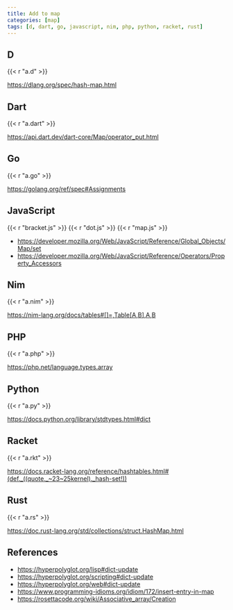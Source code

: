 ```yaml
---
title: Add to map
categories: [map]
tags: [d, dart, go, javascript, nim, php, python, racket, rust]
---
```


## D

{{< r "a.d" >}}

<https://dlang.org/spec/hash-map.html>

## Dart

{{< r "a.dart" >}}

<https://api.dart.dev/dart-core/Map/operator_put.html>

## Go

{{< r "a.go" >}}

<https://golang.org/ref/spec#Assignments>

## JavaScript

{{< r "bracket.js" >}}
{{< r "dot.js" >}}
{{< r "map.js" >}}

- <https://developer.mozilla.org/Web/JavaScript/Reference/Global_Objects/Map/set>
- <https://developer.mozilla.org/Web/JavaScript/Reference/Operators/Property_Accessors>

## Nim

{{< r "a.nim" >}}

<https://nim-lang.org/docs/tables#[]=,Table[A,B],A,B>

## PHP

{{< r "a.php" >}}

<https://php.net/language.types.array>

## Python

{{< r "a.py" >}}

<https://docs.python.org/library/stdtypes.html#dict>

## Racket

{{< r "a.rkt" >}}

<https://docs.racket-lang.org/reference/hashtables.html#(def._((quote._~23~25kernel)._hash-set!))>

## Rust

{{< r "a.rs" >}}

<https://doc.rust-lang.org/std/collections/struct.HashMap.html>

## References

- <https://hyperpolyglot.org/lisp#dict-update>
- <https://hyperpolyglot.org/scripting#dict-update>
- <https://hyperpolyglot.org/web#dict-update>
- <https://www.programming-idioms.org/idiom/172/insert-entry-in-map>
- <https://rosettacode.org/wiki/Associative_array/Creation>
